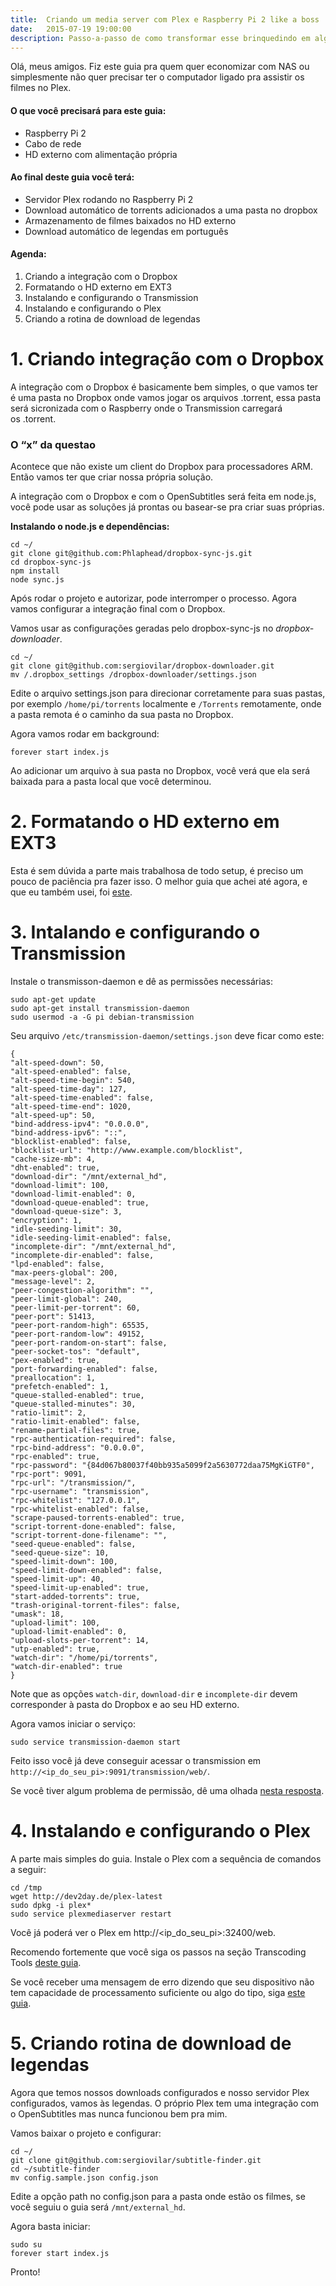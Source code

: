```yaml
---
title:  Criando um media server com Plex e Raspberry Pi 2 like a boss
date:   2015-07-19 19:00:00
description: Passo-a-passo de como transformar esse brinquedindo em algo super útil pra sua casa
---
```


Olá, meus amigos. Fiz este guia pra quem quer economizar com NAS ou simplesmente não quer precisar ter o computador ligado pra assistir os filmes no Plex.

#### O que você precisará para este guia:

- Raspberry Pi 2
- Cabo de rede
- HD externo com alimentação própria

#### Ao final deste guia você terá:

- Servidor Plex rodando no Raspberry Pi 2
- Download automático de torrents adicionados a uma pasta no dropbox
- Armazenamento de filmes baixados no HD externo
- Download automático de legendas em português

#### Agenda:

1. Criando a integração com o Dropbox
2. Formatando o HD externo em EXT3
3. Instalando e configurando o Transmission
4. Instalando e configurando o Plex
5. Criando a rotina de download de legendas

# 1. Criando integração com o Dropbox

A integração com o Dropbox é basicamente bem simples, o que vamos ter é uma pasta no Dropbox onde vamos jogar os arquivos .torrent, essa pasta será sicronizada com o Raspberry onde o Transmission carregará os .torrent.

### O “x” da questao

Acontece que não existe um client do Dropbox para processadores ARM. Então vamos ter que criar nossa própria solução.

A integração com o Dropbox e com o OpenSubtitles será feita em node.js, você pode usar as soluções já prontas ou basear-se pra criar suas próprias.

__Instalando o node.js e dependências:__

	cd ~/
	git clone git@github.com:Phlaphead/dropbox-sync-js.git
	cd dropbox-sync-js
	npm install
	node sync.js

Após rodar o projeto e autorizar, pode interromper o processo. Agora vamos configurar a integração final com o Dropbox.

Vamos usar as configurações geradas pelo dropbox-sync-js no *dropbox-downloader*.

	cd ~/
	git clone git@github.com:sergiovilar/dropbox-downloader.git
	mv /.dropbox_settings /dropbox-downloader/settings.json


Edite o arquivo settings.json para direcionar corretamente para suas pastas, por exemplo `/home/pi/torrents` localmente e `/Torrents` remotamente, onde a pasta remota é o caminho da sua pasta no Dropbox.

Agora vamos rodar em background:

	forever start index.js

Ao adicionar um arquivo à sua pasta no Dropbox, você verá que ela será baixada para a pasta local que você determinou.

# 2. Formatando o HD externo em EXT3

Esta é sem dúvida a parte mais trabalhosa de todo setup, é preciso um pouco de paciência pra fazer isso.
O melhor guia que achei até agora, e que eu também usei, foi [este][1].

# 3. Intalando e configurando o Transmission

Instale o transmisson-daemon e dê as permissões necessárias:

	sudo apt-get update
	sudo apt-get install transmission-daemon
	sudo usermod -a -G pi debian-transmission

Seu arquivo `/etc/transmission-daemon/settings.json` deve ficar como este:

	{
	"alt-speed-down": 50,
	"alt-speed-enabled": false,
	"alt-speed-time-begin": 540,
	"alt-speed-time-day": 127,
	"alt-speed-time-enabled": false,
	"alt-speed-time-end": 1020,
	"alt-speed-up": 50,
	"bind-address-ipv4": "0.0.0.0",
	"bind-address-ipv6": "::",
	"blocklist-enabled": false,
	"blocklist-url": "http://www.example.com/blocklist",
	"cache-size-mb": 4,
	"dht-enabled": true,
	"download-dir": "/mnt/external_hd",
	"download-limit": 100,
	"download-limit-enabled": 0,
	"download-queue-enabled": true,
	"download-queue-size": 3,
	"encryption": 1,
	"idle-seeding-limit": 30,
	"idle-seeding-limit-enabled": false,
	"incomplete-dir": "/mnt/external_hd",
	"incomplete-dir-enabled": false,
	"lpd-enabled": false,
	"max-peers-global": 200,
	"message-level": 2,
	"peer-congestion-algorithm": "",
	"peer-limit-global": 240,
	"peer-limit-per-torrent": 60,
	"peer-port": 51413,
	"peer-port-random-high": 65535,
	"peer-port-random-low": 49152,
	"peer-port-random-on-start": false,
	"peer-socket-tos": "default",
	"pex-enabled": true,
	"port-forwarding-enabled": false,
	"preallocation": 1,
	"prefetch-enabled": 1,
	"queue-stalled-enabled": true,
	"queue-stalled-minutes": 30,
	"ratio-limit": 2,
	"ratio-limit-enabled": false,
	"rename-partial-files": true,
	"rpc-authentication-required": false,
	"rpc-bind-address": "0.0.0.0",
	"rpc-enabled": true,
	"rpc-password": "{84d067b80037f40bb935a5099f2a5630772daa75MgKiGTF0",
	"rpc-port": 9091,
	"rpc-url": "/transmission/",
	"rpc-username": "transmission",
	"rpc-whitelist": "127.0.0.1",
	"rpc-whitelist-enabled": false,
	"scrape-paused-torrents-enabled": true,
	"script-torrent-done-enabled": false,
	"script-torrent-done-filename": "",
	"seed-queue-enabled": false,
	"seed-queue-size": 10,
	"speed-limit-down": 100,
	"speed-limit-down-enabled": false,
	"speed-limit-up": 40,
	"speed-limit-up-enabled": true,
	"start-added-torrents": true,
	"trash-original-torrent-files": false,
	"umask": 18,
	"upload-limit": 100,
	"upload-limit-enabled": 0,
	"upload-slots-per-torrent": 14,
	"utp-enabled": true,
	"watch-dir": "/home/pi/torrents",
	"watch-dir-enabled": true
	}

Note que as opções `watch-dir`, `download-dir` e `incomplete-dir` devem corresponder à pasta do Dropbox e ao seu HD externo.

Agora vamos iniciar o serviço:

	sudo service transmission-daemon start

Feito isso você já deve conseguir acessar o transmission em `http://<ip_do_seu_pi>:9091/transmission/web/`.

Se você tiver algum problema de permissão, dê uma olhada [nesta resposta][2].

# 4. Instalando e configurando o Plex

A parte mais simples do guia. Instale o Plex com a sequência de comandos a seguir:

	cd /tmp
	wget http://dev2day.de/plex-latest
	sudo dpkg -i plex*
	sudo service plexmediaserver restart

Você já poderá ver o Plex em http://\<ip_do_seu_pi\>:32400/web.

Recomendo fortemente que você siga os passos na seção Transcoding Tools [deste guia][3].

Se você receber uma mensagem de erro dizendo que seu dispositivo não tem capacidade de processamento suficiente ou algo do tipo, siga [este guia][4].

# 5. Criando rotina de download de legendas

Agora que temos nossos downloads configurados e nosso servidor Plex configurados, vamos às legendas. O próprio Plex tem uma integração com o OpenSubtitles mas nunca funcionou bem pra mim.

Vamos baixar o projeto e configurar:

	cd ~/
	git clone git@github.com:sergiovilar/subtitle-finder.git
	cd ~/subtitle-finder
	mv config.sample.json config.json

Edite a opção path no config.json para a pasta onde estão os filmes, se você seguiu o guia será `/mnt/external_hd`.

Agora basta iniciar:

	sudo su
	forever start index.js

Pronto!


[1]:	http://www.itechlounge.net/2012/01/linux-partition-and-format-external-hard-drive-as-ext3-filesystem/
[2]:	https://forum.transmissionbt.com/viewtopic.php?t=10456#p66296
[3]:	http://www.htpcguides.com/install-plex-media-server-on-raspberry-pi-2/
[4]:	http://www.htpcguides.com/fix-plex-server-is-not-powerful-enough-on-raspberry-pi-2/
